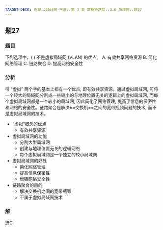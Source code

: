 ```yaml
---
TARGET DECK: 刷题::25计网-王道::第 3 章 数据链路层::3.6 局域网::题27
---
```


## 题27
### 题目
下列选项中，( ) 不是虚拟局域网 (VLAN) 的优点。
A. 有效共享网络资源 B. 简化网络管理
C. 链路聚合 D. 提高网络安全性
### 分析
带 “虚拟” 两个字的基本上都有一个优点, 即有效共享资源。通过虚拟局域网, 可将一个较大的局域网分割成一些较小的与地理位置无关的逻辑上的虚拟局域网, 而每个虚拟局域网都是一个较小的局域网, 因此简化了网络管理, 提高了信息的保密性和网络的安全性。链路聚合是解决==交换机==之间的宽带瓶颈问题的技术, 而不是虚拟局域网的技术。
- “虚拟”概念的优点
  - 有效共享资源
- 虚拟局域网的功能
  - 分割大型局域网
  - 创建与地理位置无关的逻辑网络
  - 每个虚拟局域网是一个独立的较小局域网
- 虚拟局域网的好处
  - 简化网络管理
  - 提高信息保密性
  - 增强网络安全性
- 链路聚合的目的
  - 解决交换机之间的宽带瓶颈
  - 不属于虚拟局域网技术
### 解
选C
<!--ID: 1721295860608-->

